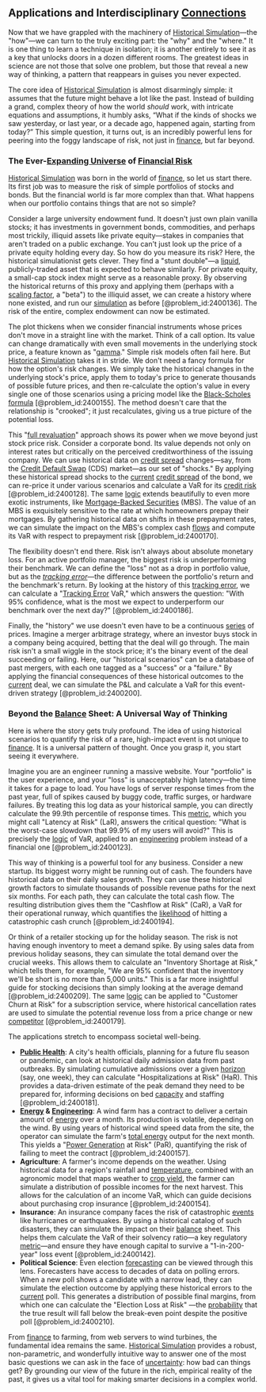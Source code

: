## Applications and Interdisciplinary [Connections](@article_id:193345)

Now that we have grappled with the machinery of [Historical Simulation](@article_id:135947)—the "how"—we can turn to the truly exciting part: the "why" and the "where." It is one thing to learn a technique in isolation; it is another entirely to see it as a key that unlocks doors in a dozen different rooms. The greatest ideas in science are not those that solve one problem, but those that reveal a new way of thinking, a pattern that reappears in guises you never expected.

The core idea of [Historical Simulation](@article_id:135947) is almost disarmingly simple: it assumes that the future might behave a lot like the past. Instead of building a grand, complex theory of how the world *should* work, with intricate equations and assumptions, it humbly asks, “What if the kinds of shocks we saw yesterday, or last year, or a decade ago, happened again, starting from today?” This simple question, it turns out, is an incredibly powerful lens for peering into the foggy landscape of risk, not just in [finance](@article_id:144433), but far beyond.

### The Ever-[Expanding Universe](@article_id:160948) of [Financial Risk](@article_id:137603)

[Historical Simulation](@article_id:135947) was born in the world of [finance](@article_id:144433), so let us start there. Its first job was to measure the risk of simple portfolios of stocks and bonds. But the financial world is far more complex than that. What happens when our portfolio contains things that are not so simple?

Consider a large university endowment fund. It doesn't just own plain vanilla stocks; it has investments in government bonds, commodities, and perhaps most trickily, illiquid assets like private equity—stakes in companies that aren't traded on a public exchange. You can't just look up the price of a private equity holding every day. So how do you measure its risk? Here, the historical simulationist gets clever. They find a "stunt double"—a [liquid](@article_id:158884), publicly-traded asset that is expected to behave similarly. For private equity, a small-cap stock index might serve as a reasonable proxy. By observing the historical returns of this proxy and applying them (perhaps with a [scaling factor](@article_id:273245), a "beta") to the illiquid asset, we can create a history where none existed, and run our [simulation](@article_id:140361) as before [@problem_id:2400136]. The risk of the entire, complex endowment can now be estimated.

The plot thickens when we consider financial instruments whose prices don't move in a straight line with the market. Think of a call option. Its value can change dramatically with even small movements in the underlying stock price, a feature known as "[gamma](@article_id:136021)." Simple risk models often fail here. But [Historical Simulation](@article_id:135947) takes it in stride. We don't need a fancy formula for how the option's risk changes. We simply take the historical changes in the underlying stock's price, apply them to today's price to generate thousands of possible future prices, and then re-calculate the option's value in every single one of those scenarios using a pricing model like the [Black-Scholes formula](@article_id:194407) [@problem_id:2400155]. The method doesn't care that the relationship is "crooked"; it just recalculates, giving us a true picture of the potential loss.

This "[full revaluation](@article_id:146162)" approach shows its power when we move beyond just stock price risk. Consider a corporate bond. Its value depends not only on interest rates but critically on the perceived creditworthiness of the issuing company. We can use historical data on [credit spread](@article_id:145099) changes—say, from the [Credit Default Swap](@article_id:136613) (CDS) market—as our set of "shocks." By applying these historical spread shocks to the [current](@article_id:270029) [credit spread](@article_id:145099) of the bond, we can re-price it under various scenarios and calculate a VaR for its [credit risk](@article_id:145518) [@problem_id:2400128]. The same [logic](@article_id:266330) extends beautifully to even more exotic instruments, like [Mortgage-Backed Securities](@article_id:145600) (MBS). The value of an MBS is exquisitely sensitive to the rate at which homeowners prepay their mortgages. By gathering historical data on shifts in these prepayment rates, we can simulate the impact on the MBS's complex cash [flows](@article_id:161297) and compute its VaR with respect to prepayment risk [@problem_id:2400170].

The flexibility doesn't end there. Risk isn't always about absolute monetary loss. For an active portfolio manager, the biggest risk is underperforming their benchmark. We can define the "loss" not as a drop in portfolio value, but as the *[tracking error](@article_id:272773)*—the difference between the portfolio's return and the benchmark's return. By looking at the history of this [tracking error](@article_id:272773), we can calculate a "[Tracking Error](@article_id:272773) VaR," which answers the question: "With 95% confidence, what is the most we expect to underperform our benchmark over the next day?" [@problem_id:2400186].

Finally, the "history" we use doesn't even have to be a continuous [series](@article_id:260342) of prices. Imagine a merger arbitrage strategy, where an investor buys stock in a company being acquired, betting that the deal will go through. The main risk isn't a small wiggle in the stock price; it's the binary event of the deal succeeding or failing. Here, our "historical scenarios" can be a database of past mergers, with each one tagged as a "success" or a "failure." By applying the financial consequences of these historical outcomes to the [current](@article_id:270029) deal, we can simulate the P&L and calculate a VaR for this event-driven strategy [@problem_id:2400200].

### Beyond the [Balance](@article_id:169031) Sheet: A Universal Way of Thinking

Here is where the story gets truly profound. The idea of using historical scenarios to quantify the risk of a rare, high-impact event is not unique to [finance](@article_id:144433). It is a universal pattern of thought. Once you grasp it, you start seeing it everywhere.

Imagine you are an engineer running a massive website. Your "portfolio" is the user experience, and your "loss" is unacceptably high latency—the time it takes for a page to load. You have logs of server response times from the past year, full of spikes caused by buggy code, traffic surges, or hardware failures. By treating this log data as your historical sample, you can directly calculate the 99.9th percentile of response times. This [metric](@article_id:274372), which you might call "Latency at Risk" (LaR), answers the critical question: "What is the worst-case slowdown that 99.9% of my users will avoid?" This is precisely the [logic](@article_id:266330) of VaR, applied to an [engineering](@article_id:275179) problem instead of a financial one [@problem_id:2400123].

This way of thinking is a powerful tool for any business. Consider a new startup. Its biggest worry might be running out of cash. The founders have historical data on their daily sales growth. They can use these historical growth factors to simulate thousands of possible revenue paths for the next six months. For each path, they can calculate the total cash flow. The resulting distribution gives them the "Cashflow at Risk" (CaR), a VaR for their operational runway, which quantifies the [likelihood](@article_id:166625) of hitting a catastrophic cash crunch [@problem_id:2400194].

Or think of a retailer stocking up for the holiday season. The risk is not having enough inventory to meet a demand spike. By using sales data from previous holiday seasons, they can simulate the total demand over the crucial weeks. This allows them to calculate an "Inventory Shortage at Risk," which tells them, for example, "We are 95% confident that the inventory we'll be short is no more than 5,000 units." This is a far more insightful guide for stocking decisions than simply looking at the average demand [@problem_id:2400209]. The same [logic](@article_id:266330) can be applied to "Customer Churn at Risk" for a subscription service, where historical cancellation rates are used to simulate the potential revenue loss from a price change or new [competitor](@article_id:183283) [@problem_id:2400179].

The applications stretch to encompass societal well-being.
-   **[Public Health](@article_id:273370)**: A city's health officials, planning for a future flu season or pandemic, can look at historical daily admission data from past outbreaks. By simulating cumulative admissions over a given [horizon](@article_id:192169) (say, one week), they can calculate "Hospitalizations at Risk" (HaR). This provides a data-driven estimate of the peak demand they need to be prepared for, informing decisions on bed [capacity](@article_id:268736) and staffing [@problem_id:2400181].
-   **[Energy](@article_id:149697) & [Engineering](@article_id:275179)**: A wind farm has a contract to deliver a certain amount of [energy](@article_id:149697) over a month. Its production is volatile, depending on the wind. By using years of historical wind speed data from the site, the operator can simulate the farm's [total energy](@article_id:261487) output for the next month. This yields a "[Power Generation](@article_id:145894) at Risk" (PaR), quantifying the risk of failing to meet the contract [@problem_id:2400157].
-   **Agriculture**: A farmer's income depends on the weather. Using historical data for a region's rainfall and [temperature](@article_id:145715), combined with an agronomic model that maps weather to [crop yield](@article_id:166193), the farmer can simulate a distribution of possible incomes for the next harvest. This allows for the calculation of an income VaR, which can guide decisions about purchasing crop insurance [@problem_id:2400154].
-   **Insurance**: An insurance company faces the risk of catastrophic [events](@article_id:175929) like hurricanes or earthquakes. By using a historical catalog of such disasters, they can simulate the impact on their [balance](@article_id:169031) sheet. This helps them calculate the VaR of their solvency ratio—a key regulatory [metric](@article_id:274372)—and ensure they have enough capital to survive a "1-in-200-year" loss event [@problem_id:2400142].
-   **Political Science**: Even election [forecasting](@article_id:145712) can be viewed through this lens. Forecasters have access to decades of data on polling errors. When a new poll shows a candidate with a narrow lead, they can simulate the election outcome by applying these historical errors to the [current](@article_id:270029) poll. This generates a distribution of possible final margins, from which one can calculate the "Election Loss at Risk" —the [probability](@article_id:263106) that the true result will fall below the break-even point despite the positive poll [@problem_id:2400210].

From [finance](@article_id:144433) to farming, from web servers to wind turbines, the fundamental idea remains the same. [Historical Simulation](@article_id:135947) provides a robust, non-parametric, and wonderfully intuitive way to answer one of the most basic questions we can ask in the face of [uncertainty](@article_id:275351): how bad can things get? By grounding our view of the future in the rich, empirical reality of the past, it gives us a vital tool for making smarter decisions in a complex world.